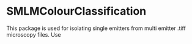 # SMLMColourClassification

This package is used for isolating single emitters from multi emitter .tiff microscopy files.
Use 
